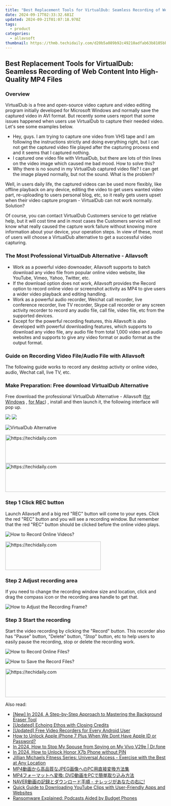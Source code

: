 ```yaml
---
title: "Best Replacement Tools for VirtualDub: Seamless Recording of Web Content Into High-Quality MP4 Files"
date: 2024-09-17T02:33:32.681Z
updated: 2024-09-21T01:07:18.970Z
tags:
  - product
categories:
  - allavsoft
thumbnail: https://thmb.techidaily.com/d20b5a089b92c49210adfab63b8105bb804b83619237963976a41fdef49342b3.jpg
---
```


## Best Replacement Tools for VirtualDub: Seamless Recording of Web Content Into High-Quality MP4 Files

### Overview

VirtualDub is a free and open-source video capture and video editing program initially developed for Microsoft Windows and normally save the captured video in AVI format. But recently some users report that some issues happened when users use VirtualDub to capture their needed video. Let's see some examples below.

* Hey, guys. I am trying to capture one video from VHS tape and I am following the instructions strictly and doing everything right, but I can not get the captured video file played after the capturing process end and it seems that I captured nothing.
* I captured one video file with VirtualDub, but there are lots of thin lines on the video image which caused me bad mood. How to solve this?
* Why there is no sound in my VirtualDub captured video file? I can get the image played normally, but not the sound. What is the problem?

Well, in users daily life, the captured videos can be used more flexibly, like offline playback on any device, editing the video to get users wanted video part, re-uploading to users personal blog, etc, so it really gets users upset when their video capture program - VirtualDub can not work normally. Solution?

Of course, you can contact VirtualDub Customers service to get relative help, but it will cost time and in most cases the Customers service will not know what really caused the capture work failure without knowing more information about your device, your operation steps. In view of these, most of users will choose a VirtualDub alternative to get a successful video capturing.

### The Most Professional VirtualDub Alternative - Allavsoft

* Work as a powerful video downoader, Allavsoft supports to batch download any video file from popular online video website, like YouTube, Vimeo, Yahoo, Twitter, etc.
* If the download option does not work, Allavsoft provides the Record option to record online video or screenshot activity as MP4 to give users a wider video playback and editing handling.
* Work as a powerful audio recorder, Weichat call recorder, live conference recorder, live TV recorder, Skype call recorder or any screen activity recorder to record any audio file, call file, video file, etc from the supported devices.
* Except for the powerful recording features, this Allavsoft is also developed with powerful downloading features, which supports to download any video file, any audio file from total 1,000 video and audio websites and supports to give any video format or audio format as the output format.

### Guide on Recording Video File/Audio File with Allavsoft

The following guide works to record any desktop activity or online video, audio, Wechat call, live TV, etc.

### Make Preparation: Free download VirtualDub Alternative

Free download the professional VirtualDub Alternative - Allavsoft ([for Windows](https://tools.techidaily.com/allavsoft/products/) , [for Mac](https://tools.techidaily.com/allavsoft/products/)) , install and then launch it, the following interface will pop up.

[![](https://www.allavsoft.com/how-to/../images/how-to/free-download-win.jpg)](https://tools.techidaily.com/allavsoft/products/) [![](https://www.allavsoft.com/how-to/../images/how-to/free-download-mac.jpg)](https://tools.techidaily.com/allavsoft/products/)

![VirtualDub Alternative](https://www.allavsoft.com/how-to/../images/allavsoft/screen-shot-600.jpg)

<!-- affiliate ads begin -->
<a href="https://imp.i110150.net/c/5597632/798161/11305" target="_top" id="798161">
  <img src="//a.impactradius-go.com/display-ad/11305-798161" border="0" alt="https://techidaily.com" width="728" height="90"/>
</a>
<img height="0" width="0" src="https://imp.i110150.net/i/5597632/798161/11305" style="position:absolute;visibility:hidden;" border="0" />
<!-- affiliate ads end -->

<!-- affiliate ads begin -->
<a href="https://aidotcom.pxf.io/c/5597632/2134501/19576" target="_top" id="2134501">
  <img src="//a.impactradius-go.com/display-ad/19576-2134501" border="0" alt="https://techidaily.com" width="640" height="90"/>
</a>
<img height="0" width="0" src="https://aidotcom.pxf.io/i/5597632/2134501/19576" style="position:absolute;visibility:hidden;" border="0" />
<!-- affiliate ads end -->

### Step 1 Click REC button

Launch Allavsoft and a big red "REC" button will come to your eyes. Click the red "REC" button and you will see a recording window. But remember that the red "REC" button should be clicked before the online video plays.

![How to Record Online Videos?](https://www.allavsoft.com/how-to/../images/how-to/record-skype-video-calls/click-rec-to-record-videos.jpg)

<!-- affiliate ads begin -->
<a href="https://aligracehair.sjv.io/c/5597632/2012429/19272" target="_top" id="2012429">
  <img src="//a.impactradius-go.com/display-ad/19272-2012429" border="0" alt="https://techidaily.com" width="300" height="90"/>
</a>
<img height="0" width="0" src="https://aligracehair.sjv.io/i/5597632/2012429/19272" style="position:absolute;visibility:hidden;" border="0" />
<!-- affiliate ads end -->

### Step 2 Adjust recording area

If you need to change the recording window size and location, click and drag the compass icon or the recording area handle to get that.

![How to Adjust the Recording Frame?](https://www.allavsoft.com/how-to/../images/how-to/record-skype-video-calls/move-adjust-the-recording-frame.jpg)

### Step 3 Start the recording

Start the video recording by clicking the "Record" button. This recorder also has "Pause" button, "Delete" button, "Stop" button, etc to help users to easily pause the recording, stop or delete the recording work.

![How to Record Online Files?](https://www.allavsoft.com/how-to/../images/how-to/record-skype-video-calls/click-REC.jpg)

![How to Save the Record Files?](https://www.allavsoft.com/how-to/../images/how-to/record-skype-video-calls/click-stop-save-to-finish-recording.jpg)

<!-- affiliate ads begin -->
<a href="https://appsumo.8odi.net/c/5597632/2151882/7443" target="_top" id="2151882">
  <img src="//a.impactradius-go.com/display-ad/7443-2151882" border="0" alt="https://techidaily.com" width="600" height="90"/>
</a>
<img height="0" width="0" src="https://appsumo.8odi.net/i/5597632/2151882/7443" style="position:absolute;visibility:hidden;" border="0" />
<!-- affiliate ads end -->

<ins class="adsbygoogle"
     style="display:block"
     data-ad-format="autorelaxed"
     data-ad-client="ca-pub-7571918770474297"
     data-ad-slot="1223367746"></ins>

<ins class="adsbygoogle"
     style="display:block"
     data-ad-client="ca-pub-7571918770474297"
     data-ad-slot="8358498916"
     data-ad-format="auto"
     data-full-width-responsive="true"></ins>

<span class="atpl-alsoreadstyle">Also read:</span>
<div><ul>
<li><a href="https://fox-blue.techidaily.com/new-in-2024-a-step-by-step-approach-to-mastering-the-background-eraser-tool/"><u>[New] In 2024, A Step-by-Step Approach to Mastering the Background Eraser Tool</u></a></li>
<li><a href="https://youtube-clips.techidaily.com/updated-echoing-ethos-with-closing-credits/"><u>[Updated] Echoing Ethos with Closing Credits</u></a></li>
<li><a href="https://video-capture.techidaily.com/updated-free-video-recorders-for-every-android-user/"><u>[Updated] Free Video Recorders for Every Android User</u></a></li>
<li><a href="https://apple-account.techidaily.com/how-to-unlock-apple-iphone-7-plus-when-we-dont-have-apple-id-or-password-by-drfone-ios/"><u>How to Unlock Apple iPhone 7 Plus When We Dont Have Apple ID or Password?</u></a></li>
<li><a href="https://review-topics.techidaily.com/in-2024-how-to-stop-my-spouse-from-spying-on-my-vivo-v29e-drfone-by-drfone-virtual-android/"><u>In 2024, How to Stop My Spouse from Spying on My Vivo V29e | Dr.fone</u></a></li>
<li><a href="https://unlock-android.techidaily.com/in-2024-how-to-unlock-honor-x7b-phone-without-pin-by-drfone-android/"><u>In 2024, How to Unlock Honor X7b Phone without PIN</u></a></li>
<li><a href="https://discover-fantastic.techidaily.com/jillian-michaels-fitness-series-universal-access-exercise-with-the-best-at-any-location/"><u>Jillian Michaels Fitness Series: Universal Access - Exercise with the Best at Any Location</u></a></li>
<li><a href="https://discover-fantastic.techidaily.com/mp4jpegpc/"><u>MP4動画から高品質なJPEG画像へのPC用直接変換方法集</u></a></li>
<li><a href="https://discover-fantastic.techidaily.com/mp4-dvdpc/"><u>MP4フォーマットへ変換: DVD動画をPCで簡単取り込み方法</u></a></li>
<li><a href="https://discover-fantastic.techidaily.com/naver/"><u>NAVER動画の記録とダウンロード手順 - ナレッジがあなたの右に!</u></a></li>
<li><a href="https://discover-fantastic.techidaily.com/quick-guide-to-downloading-youtube-clips-with-user-friendly-apps-and-websites/"><u>Quick Guide to Downloading YouTube Clips with User-Friendly Apps and Websites</u></a></li>
<li><a href="https://tech-revival.techidaily.com/ransomware-explained-podcasts-aided-by-budget-phones/"><u>Ransomware Explained: Podcasts Aided by Budget Phones</u></a></li>
</ul></div>

